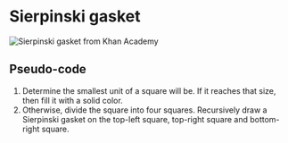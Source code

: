 # Sierpinski gasket

![Sierpinski gasket from Khan Academy](https://s3.amazonaws.com/ka-cs-algorithms/sierpinski-full-6.jpg)

## Pseudo-code

1. Determine the smallest unit of a square will be. If it reaches that size, then fill it with a solid color.
2. Otherwise, divide the square into four squares. Recursively draw a Sierpinski gasket on the top-left square, top-right square and bottom-right square.

